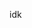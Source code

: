 idk 
<!---
UmbrousEdits/UmbrousEdits is a ✨ special ✨ repository because its `README.md` (this file) appears on your GitHub profile.
You can click the Preview link to take a look at your changes.
--->
